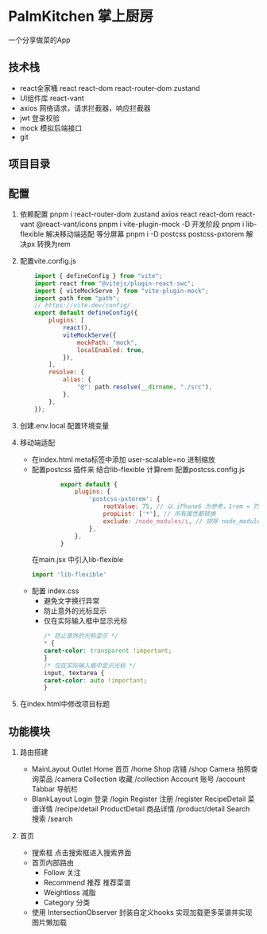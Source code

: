 #  PalmKitchen 掌上厨房
一个分享做菜的App

## 技术栈
- react全家桶
    react react-dom react-router-dom zustand
- UI组件库 react-vant
- axios 网络请求，请求拦截器，响应拦截器
- jwt 登录校验
- mock 模拟后端接口
- git 

## 项目目录


## 配置
1. 依赖配置
    pnpm i react-router-dom zustand axios react react-dom react-vant @react-vant/icons
    pnpm i vite-plugin-mock -D 开发阶段
    pnpm i lib-flexible  解决移动端适配 等分屏幕
    pnpm i -D postcss postcss-pxtorem  解决px 转换为rem
    

2. 配置vite.config.js
    ```js
        import { defineConfig } from "vite";
        import react from "@vitejs/plugin-react-swc";
        import { viteMockServe } from "vite-plugin-mock";
        import path from "path";
        // https://vite.dev/config/
        export default defineConfig({
            plugins: [
                react(),
                viteMockServe({
                    mockPath: "mock",
                    localEnabled: true,
                }),
            ],
            resolve: {
                alias: {
                    "@": path.resolve(__dirname, "./src"),
                },
            },
        });
    ```
3. 创建.env.local 配置环境变量

4. 移动端适配
    - 在index.html meta标签中添加   user-scalable=no  进制缩放
    - 配置postcss 插件来 结合lib-flexible 计算rem
        配置postcss.config.js
        ```js
                export default {
                    plugins: {
                        'postcss-pxtorem': {
                            rootValue: 75, // 以 iPhone6 为参考，1rem = 75px    200 / 75 = 2.6666666666666665rem
                            propList: ['*'], // 所有属性都转换
                            exclude: /node_modules/i, // 排除 node_modules 中的文件
                        },
                    },
                }
        ```
        在main.jsx 中引入lib-flexible
        ```js
        import 'lib-flexible'
        ```
    - 配置 index.css 
        - 避免文字换行异常
        - 防止意外的光标显示
        - 仅在实际输入框中显示光标
            ```css
            /* 防止意外的光标显示 */
            * {
            caret-color: transparent !important;
            }
            /* 仅在实际输入框中显示光标 */
            input, textarea {
            caret-color: auto !important;
            }
            ```

5. 在index.html中修改项目标题
     <title>掌上厨房</title>

## 功能模块
1. 路由搭建
    - MainLayout
        Outlet
            Home 首页  /home
            Shop 店铺  /shop
            Camera 拍照查询菜品  /camera
            Collection 收藏  /collection
            Account 账号  /account
        Tabbar 导航栏
    - BlankLayout
        Login 登录
            /login
        Register 注册
            /register
        RecipeDetail 菜谱详情
            /recipe/detail
        ProductDetail 商品详情
            /product/detail
        Search 搜索
            /search


2. 首页
    - 搜索框
        点击搜索框进入搜索界面
    - 首页内部路由
        - Follow 关注
        - Recommend 推荐
            推荐菜谱
        - Weightloss 减脂
        - Category 分类
    - 使用 IntersectionObserver 封装自定义hooks 实现加载更多菜谱并实现图片懒加载

